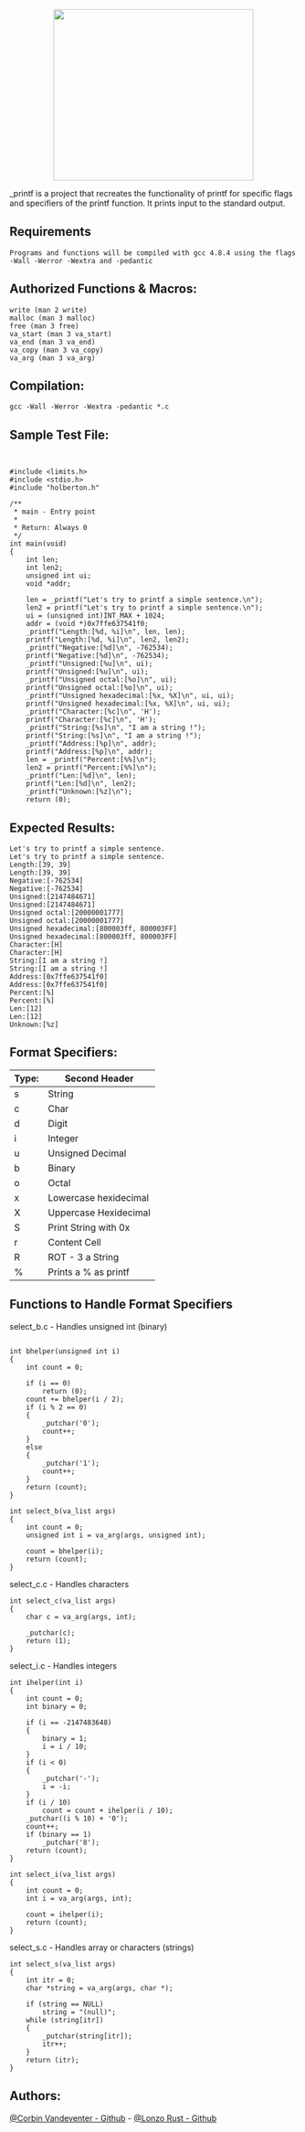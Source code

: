<p align="center">
<img src="holberton_logo.png"
height="300" width="350"/>
</p>

_printf is a project that recreates the functionality of printf for specific flags and specifiers of the printf function. It prints input to the standard output.

## Requirements
```
Programs and functions will be compiled with gcc 4.8.4 using the flags -Wall -Werror -Wextra and -pedantic
```

## Authorized Functions & Macros:
```
write (man 2 write)
malloc (man 3 malloc)
free (man 3 free)
va_start (man 3 va_start)
va_end (man 3 va_end)
va_copy (man 3 va_copy)
va_arg (man 3 va_arg)
```

## Compilation:

```
gcc -Wall -Werror -Wextra -pedantic *.c
```

## Sample Test File:
```


#include <limits.h>
#include <stdio.h>
#include "holberton.h"

/**
 * main - Entry point
 *
 * Return: Always 0
 */
int main(void)
{
    int len;
    int len2;
    unsigned int ui;
    void *addr;

    len = _printf("Let's try to printf a simple sentence.\n");
    len2 = printf("Let's try to printf a simple sentence.\n");
    ui = (unsigned int)INT_MAX + 1024;
    addr = (void *)0x7ffe637541f0;
    _printf("Length:[%d, %i]\n", len, len);
    printf("Length:[%d, %i]\n", len2, len2);
    _printf("Negative:[%d]\n", -762534);
    printf("Negative:[%d]\n", -762534);
    _printf("Unsigned:[%u]\n", ui);
    printf("Unsigned:[%u]\n", ui);
    _printf("Unsigned octal:[%o]\n", ui);
    printf("Unsigned octal:[%o]\n", ui);
    _printf("Unsigned hexadecimal:[%x, %X]\n", ui, ui);
    printf("Unsigned hexadecimal:[%x, %X]\n", ui, ui);
    _printf("Character:[%c]\n", 'H');
    printf("Character:[%c]\n", 'H');
    _printf("String:[%s]\n", "I am a string !");
    printf("String:[%s]\n", "I am a string !");
    _printf("Address:[%p]\n", addr);
    printf("Address:[%p]\n", addr);
    len = _printf("Percent:[%%]\n");
    len2 = printf("Percent:[%%]\n");
    _printf("Len:[%d]\n", len);
    printf("Len:[%d]\n", len2);
    _printf("Unknown:[%z]\n");
    return (0);

```


## Expected Results:
```
Let's try to printf a simple sentence.
Let's try to printf a simple sentence.
Length:[39, 39]
Length:[39, 39]
Negative:[-762534]
Negative:[-762534]
Unsigned:[2147484671]
Unsigned:[2147484671]
Unsigned octal:[20000001777]
Unsigned octal:[20000001777]
Unsigned hexadecimal:[800003ff, 800003FF]
Unsigned hexadecimal:[800003ff, 800003FF]
Character:[H]
Character:[H]
String:[I am a string !]
String:[I am a string !]
Address:[0x7ffe637541f0]
Address:[0x7ffe637541f0]
Percent:[%]
Percent:[%]
Len:[12]
Len:[12]
Unknown:[%z]

```


## Format Specifiers:


| Type:  | Second Header               |
| ------ | -------------               |
| s      | String                      |
| c      | Char                        |
| d      | Digit                       |
| i      | Integer                     |
| u      | Unsigned Decimal            |
| b      | Binary                      |
| o      | Octal                       |
| x      | Lowercase hexidecimal       |
| X      | Uppercase Hexidecimal       |
| S      | Print String with 0x        |
| r      | Content Cell                |
| R      | ROT - 3 a String            |
| %      | Prints a % as printf        |


## Functions to Handle Format Specifiers

select_b.c - Handles unsigned int (binary)


```

int bhelper(unsigned int i)
{
	int count = 0;

	if (i == 0)
		return (0);
	count += bhelper(i / 2);
	if (i % 2 == 0)
	{
		_putchar('0');
		count++;
	}
	else
	{
		_putchar('1');
		count++;
	}
	return (count);
}

int select_b(va_list args)
{
	int count = 0;
	unsigned int i = va_arg(args, unsigned int);

	count = bhelper(i);
	return (count);
}

```

select_c.c - Handles characters

```
int select_c(va_list args)
{
	char c = va_arg(args, int);

	_putchar(c);
	return (1);
}
```

select_i.c - Handles integers

```
int ihelper(int i)
{
	int count = 0;
	int binary = 0;

	if (i == -2147483648)
	{
		binary = 1;
		i = i / 10;
	}
	if (i < 0)
	{
		_putchar('-');
		i = -i;
	}
	if (i / 10)
		count = count + ihelper(i / 10);
	_putchar((i % 10) + '0');
	count++;
	if (binary == 1)
		_putchar('8');
	return (count);
}

int select_i(va_list args)
{
	int count = 0;
	int i = va_arg(args, int);

	count = ihelper(i);
	return (count);
}
```

select_s.c - Handles array or characters (strings)

```
int select_s(va_list args)
{
	int itr = 0;
	char *string = va_arg(args, char *);

	if (string == NULL)
		string = "(null)";
	while (string[itr])
	{
		_putchar(string[itr]);
		itr++;
	}
	return (itr);
}
```

## Authors:
[@Corbin Vandeventer - Github](https://github.com/forstupidityonly) - [@Lonzo Rust - Github](https://github.com/lonzor)
